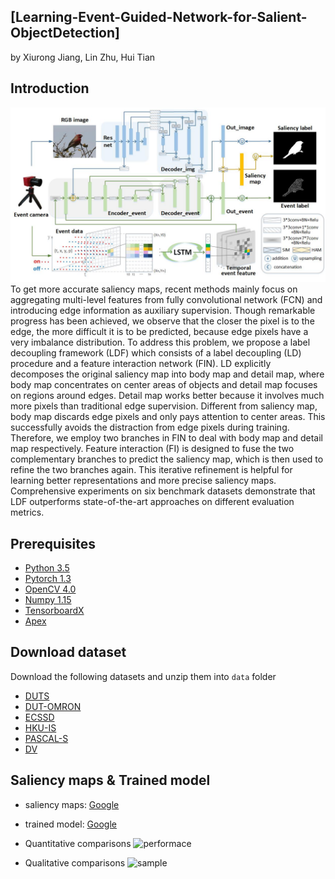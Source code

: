 ## [Learning-Event-Guided-Network-for-Salient-ObjectDetection]
by Xiurong Jiang, Lin Zhu, Hui Tian

## Introduction
![framework](./fig/framework.png) To get more accurate saliency maps, recent methods mainly focus on aggregating multi-level features from fully convolutional network (FCN) and introducing edge information as auxiliary supervision. Though remarkable progress has been achieved, we observe that the closer the pixel is to the edge, the more difficult it is to be predicted, because edge pixels have a very imbalance distribution. To address this problem, we propose a label decoupling framework (LDF) which consists of a label decoupling (LD) procedure and a feature interaction network (FIN). LD explicitly decomposes the original saliency map into body map and detail map, where body map concentrates on center areas of objects and detail map focuses on regions around edges. Detail map works better because it involves much more pixels than traditional edge supervision. Different from saliency map, body map discards edge pixels and only pays attention to center areas. This successfully avoids the distraction from edge pixels during training. Therefore, we employ two branches in FIN to deal with body map and detail map respectively. Feature interaction (FI) is designed to fuse the two complementary branches to predict the saliency map, which is then used to refine the two branches again. This iterative refinement is helpful for learning better representations and more precise saliency maps. Comprehensive experiments on six benchmark datasets demonstrate that LDF outperforms state-of-the-art approaches on different evaluation metrics.

## Prerequisites
- [Python 3.5](https://www.python.org/)
- [Pytorch 1.3](http://pytorch.org/)
- [OpenCV 4.0](https://opencv.org/)
- [Numpy 1.15](https://numpy.org/)
- [TensorboardX](https://github.com/lanpa/tensorboardX)
- [Apex](https://github.com/NVIDIA/apex)

## Download dataset
Download the following datasets and unzip them into `data` folder

- [DUTS](http://saliencydetection.net/duts/)
- [DUT-OMRON](http://saliencydetection.net/dut-omron/)
- [ECSSD](http://www.cse.cuhk.edu.hk/leojia/projects/hsaliency/dataset.html)
- [HKU-IS](https://i.cs.hku.hk/~gbli/deep_saliency.html)
- [PASCAL-S](http://cbi.gatech.edu/salobj/)
- [DV](https://drive.google.com/drive/my-drive)


## Saliency maps & Trained model
- saliency maps: [Google](https://drive.google.com/drive/my-drive)
- trained model: [Google](https://drive.google.com/drive/my-drive)
- Quantitative comparisons 
![performace](./fig/table.png)

- Qualitative comparisons 
![sample](./fig/case.png)
